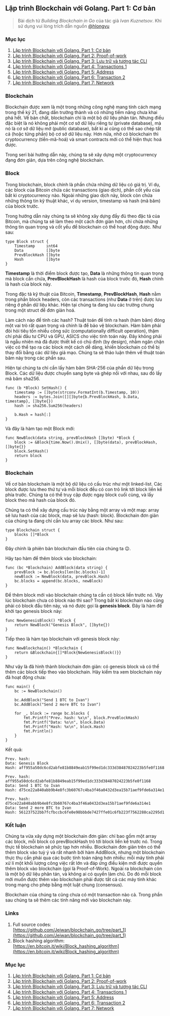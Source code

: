 ## Lập trình Blockchain với Golang. Part 1: Cơ bản

>Bài dịch từ _Building Blockchain in Go_ của tác giả _Ivan Kuznetsov_. Khi sử dụng vui lòng trích dẫn nguồn [@hlongvu](https://github.com/hlongvu/blockchain-go-vietnamese)


### Mục lục

1. [Lập trình Blockchain với Golang. Part 1: Cơ bản](https://github.com/hlongvu/blockchain-go-vietnamese/blob/master/Blockchain-go-part1.md)
2. [Lập trình Blockchain với Golang. Part 2: Proof-of-work](https://github.com/hlongvu/blockchain-go-vietnamese/blob/master/Blockchain-go-part2.md)
3. [Lập trình Blockchain với Golang. Part 3: Lưu trữ và tương tác CLI](https://github.com/hlongvu/blockchain-go-vietnamese/blob/master/Blockchain-go-part3.md)
4. [Lập trình Blockchain với Golang. Part 4: Transactions 1](https://github.com/hlongvu/blockchain-go-vietnamese/blob/master/Blockchain-go-part4.md)
5. [Lập trình Blockchain với Golang. Part 5: Address](https://github.com/hlongvu/blockchain-go-vietnamese/blob/master/Blockchain-go-part5.md) 
6. [Lập trình Blockchain với Golang. Part 6: Transaction 2](https://github.com/hlongvu/blockchain-go-vietnamese/blob/master/Blockchain-go-part6.md)
7. [Lập trình Blockchain với Golang. Part 7: Network](https://github.com/hlongvu/blockchain-go-vietnamese/blob/master/Blockchain-go-part7.md)


### Blockchain
Blockchain được xem là một trong những công nghệ mang tính cách mạng trong thế kỷ 21, đang dần trưởng thành và có những tiềm năng chưa khai phá hết. Về bản chất, blockchain chỉ là một bộ dữ liệu phân tán. Nhưng điều đặc biệt là nó không phải một cơ sở dữ liệu riêng tư (private database), mà nó là cơ sở dữ liệu mở (public database), bất kì ai cũng có thể sao chép tất cả (hoặc từng phần) bộ cơ sở dữ liệu này. Hơn nữa, nhờ có blockchain thì cryptocurrency (tiền-mã-hoá) và smart contracts mới có thể hiện thực hoá được.

Trong seri bài hướng dẫn này, chúng ta sẽ xây dựng một cryptocurrency đạng đơn giản, dựa trên công nghệ blockchain.

### Block

Trong blockchain, block chính là phần chứa những dữ liệu có giá trị. Ví dụ, các block của Bitcoin chứa các transactions (giao dịch), phần cốt yếu của bất kì cryptocurrency nào. Ngoài những giao dịch này, block còn chứa những thông tin kỹ thuật khác, ví dụ version, timestamp và hash (mã băm) của block trước.

Trong hướng dẫn này chúng ta sẽ không xây dựng đầy đủ theo đặc tả của Bitcoin, mà chúng ta sẽ làm theo một cách đơn giản hơn, chỉ chứa những thông tin quan trọng và cốt yếu để blockchain có thể hoạt động được. Như sau:

```
type Block struct {
	Timestamp     int64
	Data          []byte
	PrevBlockHash []byte
	Hash          []byte
}
```

**Timestamp** là thời điểm block được tạo, **Data** là những thông tin quan trọng mà block cần chứa, **PrevBlockHash** là hash của block trước đó, **Hash** chính là hash của block này.

Trong đặc tả kỹ thuật của Bitcoin, **Timestamp**,  **PrevBlockHash**, **Hash** nằm trong phần block headers, còn các transactions (như **Data** ở trên) được lưu riêng ở phần dữ liệu khác. Hiện tại chúng ta đang lưu các trường chung trong một struct để đơn giản hoá.

Làm cách nào để tính các hash? Thuật toán để tính ra hash (hàm băm) đóng một vai trò rất quan trọng và chính là để bảo vệ blockchain. Hàm băm phải đòi hỏi tiêu tốn nhiều công sức (computationally difficult operation), thậm chí phải đầu tư CPU và GPU, ASICS cho việc tính toán này. Đây không phải là ngẫu nhiên mà đã được thiết kế có chủ định (by design), nhằm ngăn chặn việc có thể tạo ra các block một cách dễ dàng, khiến blockchain có thể bị thay đổi bằng các dữ liệu giả mạo. Chúng ta sẽ thảo luận thêm về thuật toán băm này trong các phần sau.

Hiện tại chúng ta chỉ cần lấy hàm băm SHA-256 của phần dữ liệu trong Block. Các dữ liệu được chuyển sang byte và ghép nối với nhau, sau đó lấy mã băm sha256.

```
func (b *Block) SetHash() {
	timestamp := []byte(strconv.FormatInt(b.Timestamp, 10))
	headers := bytes.Join([][]byte{b.PrevBlockHash, b.Data, timestamp}, []byte{})
	hash := sha256.Sum256(headers)

	b.Hash = hash[:]
}
```

Và đây là hàm tạo một Block mới:

```
func NewBlock(data string, prevBlockHash []byte) *Block {
	block := &Block{time.Now().Unix(), []byte(data), prevBlockHash, []byte{}}
	block.SetHash()
	return block
}
```



### Blockchain

Về cơ bản blockchain là một bộ dữ liệu có cấu trúc như một linked-list. Các block được lưu theo thứ tự và mỗi block đều có con trỏ link tới block liền kề phía trước. Chúng ta có thể truy cập được ngay block cuối cùng, và lấy block theo mã hash của block đó.

Chúng ta có thể xây dựng cấu trúc này bằng một array và một map: array sẽ lưu hash của các block, map sẽ lưu (hash: block). Blockchain đơn giản của chúng ta đang chỉ cần lưu array các block. Như sau:

```
type Blockchain struct {
	blocks []*Block
}
```
Đây chính là phiên bản blockchain đầu tiên của chúng ta 😉.

Hãy tạo hàm để thêm block vào blockchain:

```
func (bc *Blockchain) AddBlock(data string) {
	prevBlock := bc.blocks[len(bc.blocks)-1]
	newBlock := NewBlock(data, prevBlock.Hash)
	bc.blocks = append(bc.blocks, newBlock)
}
```

Để thêm block mới vào blockchain chúng ta cần có block liền trước nó. Vậy lúc blockchain chưa có block nào thì sao? Trong bất kì blockchain nào cũng phải có block đầu tiên này, và nó được gọi là **genesis block**. Đây là hàm để khởi tạo genesis block này:

```
func NewGenesisBlock() *Block {
	return NewBlock("Genesis Block", []byte{})
}
```

Tiếp theo là hàm tạo blockchain với genesis block này:

```
func NewBlockchain() *Blockchain {
	return &Blockchain{[]*Block{NewGenesisBlock()}}
}
```


Như vậy là đã hình thành blockchain đơn giản: có genesis block và có thể thêm các block tiếp theo vào blockchain.
Hãy kiểm tra xem blockchain này đã hoạt động chưa:

```
func main() {
	bc := NewBlockchain()

	bc.AddBlock("Send 1 BTC to Ivan")
	bc.AddBlock("Send 2 more BTC to Ivan")

	for _, block := range bc.blocks {
		fmt.Printf("Prev. hash: %x\n", block.PrevBlockHash)
		fmt.Printf("Data: %s\n", block.Data)
		fmt.Printf("Hash: %x\n", block.Hash)
		fmt.Println()
	}
}
```

Kết quả:

```
Prev. hash:
Data: Genesis Block
Hash: aff955a50dc6cd2abfe81b8849eab15f99ed1dc333d38487024223b5fe0f1168

Prev. hash: aff955a50dc6cd2abfe81b8849eab15f99ed1dc333d38487024223b5fe0f1168
Data: Send 1 BTC to Ivan
Hash: d75ce22a840abb9b4e8fc3b60767c4ba3f46a0432d3ea15b71aef9fde6a314e1

Prev. hash: d75ce22a840abb9b4e8fc3b60767c4ba3f46a0432d3ea15b71aef9fde6a314e1
Data: Send 2 more BTC to Ivan
Hash: 561237522bb7fcfbccbc6fe0e98bbbde7427ffe01c6fb223f7562288ca2295d1
```

### Kết luận
Chúng ta vừa xây dựng một blockchain đơn giản: chỉ bao gồm một array các block, mỗi block có prevBlockHash trỏ tới block liền kề trước nó. Trong thực tế blockchain sẽ phức tạp hơn nhiều. Blockchain đơn giản trên có thể thêm block vào tuỳ ý và rất nhanh bởi hàm AddBlock, nhưng một blockchain thực thụ cần phải qua các bước tính toán nặng hơn nhiều: mỗi máy tính phải xử lí một khối lượng công việc rất lớn và đáp ứng điều kiện mới được quyền thêm block vào blockchain (gọi là Proof-of-Work). Ngoài ra blockchain còn là một bộ dữ liệu phân tán, và không ai có quyền làm chủ. Do đó mỗi block mới muốn được thêm vào blockchain phải được tất cả các máy tính khác trong mạng cho phép bằng một luật chung (consensus).

Blockchain của chúng ta cũng chưa có một transaction nào cả. Trong phần sau chúng ta sẽ thêm các tính năng mới vào blockchain này.

### Links

1. Full source codes:  [https://github.com/Jeiwan/blockchain_go/tree/part_1](https://github.com/Jeiwan/blockchain_go/tree/part_1)
2. Block hashing algorithm: [https://en.bitcoin.it/wiki/Block_hashing_algorithm](https://en.bitcoin.it/wiki/Block_hashing_algorithm)



### Mục lục

1. [Lập trình Blockchain với Golang. Part 1: Cơ bản](https://github.com/hlongvu/blockchain-go-vietnamese/blob/master/Blockchain-go-part1.md)
2. [Lập trình Blockchain với Golang. Part 2: Proof-of-work](https://github.com/hlongvu/blockchain-go-vietnamese/blob/master/Blockchain-go-part2.md)
3. [Lập trình Blockchain với Golang. Part 3: Lưu trữ và tương tác CLI](https://github.com/hlongvu/blockchain-go-vietnamese/blob/master/Blockchain-go-part3.md)
4. [Lập trình Blockchain với Golang. Part 4: Transactions 1](https://github.com/hlongvu/blockchain-go-vietnamese/blob/master/Blockchain-go-part4.md)
5. [Lập trình Blockchain với Golang. Part 5: Address](https://github.com/hlongvu/blockchain-go-vietnamese/blob/master/Blockchain-go-part5.md) 
6. [Lập trình Blockchain với Golang. Part 6: Transaction 2](https://github.com/hlongvu/blockchain-go-vietnamese/blob/master/Blockchain-go-part6.md)
7. [Lập trình Blockchain với Golang. Part 7: Network](https://github.com/hlongvu/blockchain-go-vietnamese/blob/master/Blockchain-go-part7.md)

